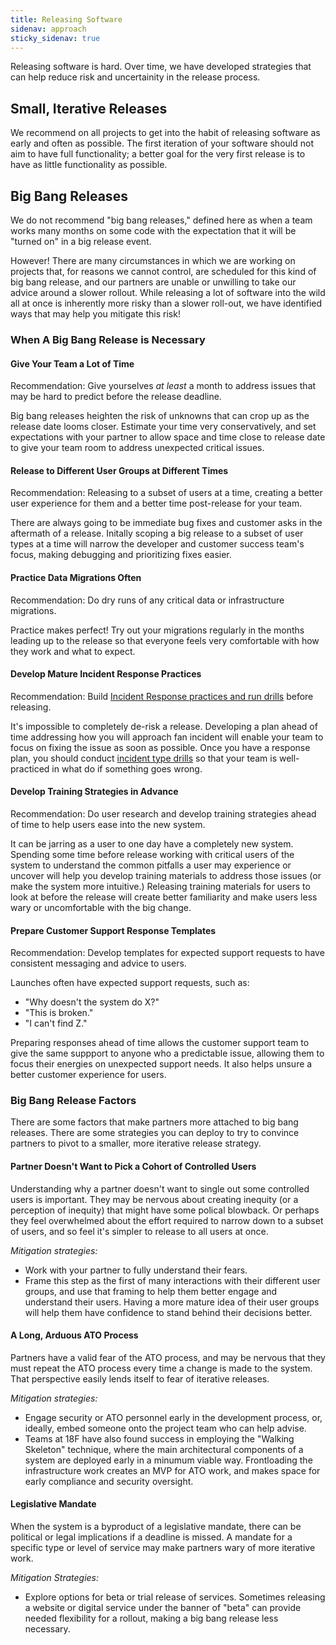 ```yaml
---
title: Releasing Software
sidenav: approach
sticky_sidenav: true
---
```


Releasing software is hard. Over time, we have developed strategies that can help reduce risk and uncertainity in the release process.

## Small, Iterative Releases

We recommend on all projects to get into the habit of releasing software as early and often as possible. The first
iteration of your software should not aim to have full functionality; a better goal for the very first release is to have as little
functionality as possible.

## Big Bang Releases

We do not recommend "big bang releases," defined here as when a team works many months on some code with the expectation that it will be
"turned on" in a big release event. 

However! There are many circumstances in which we are working on projects that, for reasons we cannot control, are scheduled for this kind
of big bang release, and our partners are unable or unwilling to take our advice around a slower rollout. 
While releasing a lot of software into the wild all at once is inherently more risky than a slower roll-out, we have identified ways that 
may help you mitigate this risk!

### When A Big Bang Release is Necessary

#### Give Your Team a Lot of Time

Recommendation: Give yourselves *at least* a month to address issues that may be hard to predict before the release deadline.

Big bang releases heighten the risk of unknowns that can crop up as the release date looms closer. Estimate your time very conservatively,
and set expectations with your partner to allow space and time close to release date to give your team room to address unexpected critical
issues. 

#### Release to Different User Groups at Different Times

Recommendation: Releasing to a subset of users at a time, creating a better user experience for them and a better time post-release for
your team. 

There are always going to be immediate bug fixes and customer asks in the aftermath of a release. 
Initally scoping a big release to a subset of user types at a time will narrow the developer and customer success team's focus, making
debugging and prioritizing fixes easier.

#### Practice Data Migrations Often

Recommendation: Do dry runs of any critical data or infrastructure migrations.

Practice makes perfect! Try out your migrations regularly in the months leading up to the release so that everyone feels very comfortable 
with how they work and what to expect. 

#### Develop Mature Incident Response Practices

Recommendation: Build [Incident Response practices and run drills](/security/incident-response-drills/) before releasing.

It's impossible to completely de-risk a release. Developing a plan ahead of time addressing how you will approach fan incident will
enable your team to focus on fixing the issue as soon as possible. Once you have a response plan, you should conduct 
[incident type drills](/security/incident-response-drills/#example-incident-response-drills) so that your team is well-practiced in
what do if something goes wrong.

#### Develop Training Strategies in Advance

Recommendation: Do user research and develop training strategies ahead of time to help users ease into the new system.  

It can be jarring as a user to one day have a completely new system. Spending some time before release working with critical users of the
system to understand the common pitfalls a user may experience or uncover will help you develop training materials to address those issues 
(or make the system more intuitive.) Releasing training materials for users to look at before the release will create better familiarity and
make users less wary or uncomfortable with the big change.

#### Prepare Customer Support Response Templates

Recommendation: Develop templates for expected support requests to have consistent messaging and advice to users.

Launches often have expected support requests, such as: 
* "Why doesn't the system do X?"
* "This is broken."
* "I can't find Z."

Preparing responses ahead of time allows the customer support team to give the same suppport to anyone who a predictable issue, allowing them
to focus their energies on unexpected support needs. It also helps unsure a better customer experience for users.

### Big Bang Release Factors

There are some factors that make partners more attached to big bang releases. There are some strategies you can deploy to try to 
convince partners to pivot to a smaller, more iterative release strategy.

#### Partner Doesn't Want to Pick a Cohort of Controlled Users

Understanding why a partner doesn't want to single out some controlled users is important. They may be nervous about creating inequity (or
a perception of inequity) that might have some polical blowback. Or perhaps they feel overwhelmed about the effort required to narrow down
to a subset of users, and so feel it's simpler to release to all users at once.

*Mitigation strategies:*
* Work with your partner to fully understand their fears. 
* Frame this step as the first of many interactions with their different user groups, and use that framing to help them better engage and 
understand their users. Having a more mature idea of their user groups will help them have confidence to stand behind their decisions better.

#### A Long, Arduous ATO Process

Partners have a valid fear of the ATO process, and may be nervous that they must repeat the ATO process every time a change is made to the
system. That perspective easily lends itself to fear of iterative releases. 

*Mitigation strategies:*
* Engage security or ATO personnel early in the development process, or, ideally, embed someone onto the project team who can help advise.
* Teams at 18F have also found success in employing the "Walking Skeleton" technique, where the main architectural components of a system are
deployed early in a minumum viable way. Frontloading the infrastructure work creates an MVP for ATO work, and makes space for early
compliance and security oversight.

#### Legislative Mandate

When the system is a byproduct of a legislative mandate, there can be political or legal implications if a deadline is missed.  A mandate 
for a specific type or level of service may make partners wary of more iterative work.

*Mitigation Strategies:*
* Explore options for beta or trial release of services. Sometimes releasing a website or digital service under the banner of
"beta" can provide needed flexibility for a rollout, making a big bang release less necessary.